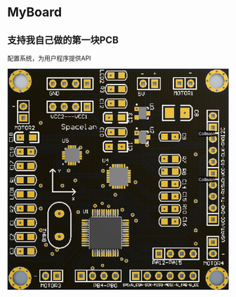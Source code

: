 MyBoard
=======
支持我自己做的第一块PCB
--
配置系统，为用户程序提供API</br>

![image](https://github.com/spacelan/MyBoard/raw/master/PCB/PCB1.png "image")


